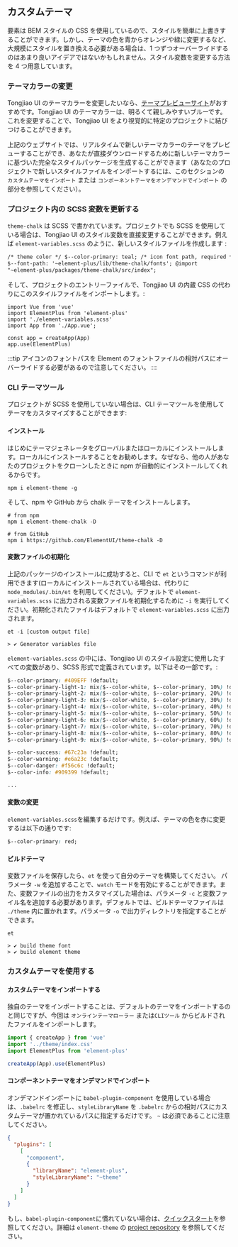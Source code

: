 ## カスタムテーマ

要素は BEM スタイルの CSS を使用しているので、スタイルを簡単に上書きすることができます。しかし、テーマの色を青からオレンジや緑に変更するなど、大規模にスタイルを置き換える必要がある場合は、1 つずつオーバーライドするのはあまり良いアイデアではないかもしれません。スタイル変数を変更する方法を 4 つ用意しています。

### テーマカラーの変更

Tongjiao UI のテーマカラーを変更したいなら、[テーマプレビューサイト](https://elementui.github.io/theme-chalk-preview/#/en-US)がおすすめです。Tongjiao UI のテーマカラーは、明るくて親しみやすいブルーです。これを変更することで、Tongjiao UI をより視覚的に特定のプロジェクトに結びつけることができます。

上記のウェブサイトでは、リアルタイムで新しいテーマカラーのテーマをプレビューすることができ、あなたが直接ダウンロードするために新しいテーマカラーに基づいた完全なスタイルパッケージを生成することができます（あなたのプロジェクトで新しいスタイルファイルをインポートするには、このセクションの `カスタムテーマをインポート` または `コンポーネントテーマをオンデマンドでインポート` の部分を参照してください）。

### プロジェクト内の SCSS 変数を更新する

`theme-chalk` は SCSS で書かれています。プロジェクトでも SCSS を使用している場合は、Tongjiao UI のスタイル変数を直接変更することができます。例えば `element-variables.scss` のように、新しいスタイルファイルを作成します :

```html
/* theme color */ $--color-primary: teal; /* icon font path, required */
$--font-path: '~element-plus/lib/theme-chalk/fonts'; @import
"~element-plus/packages/theme-chalk/src/index";
```

そして、プロジェクトのエントリーファイルで、Tongjiao UI の内蔵 CSS の代わりにこのスタイルファイルをインポートします。:

```JS
import Vue from 'vue'
import ElementPlus from 'element-plus'
import './element-variables.scss'
import App from './App.vue';

const app = createApp(App)
app.use(ElementPlus)
```

:::tip
アイコンのフォントパスを Element のフォントファイルの相対パスにオーバーライドする必要があるので注意してください。
:::

### CLI テーマツール

プロジェクトが SCSS を使用していない場合は、CLI テーマツールを使用してテーマをカスタマイズすることができます:

#### <strong>インストール</strong>

はじめにテーマジェネレータをグローバルまたはローカルにインストールします。ローカルにインストールすることをお勧めします。なぜなら、他の人があなたのプロジェクトをクローンしたときに npm が自動的にインストールしてくれるからです。

```shell
npm i element-theme -g
```

そして、npm や GitHub から chalk テーマをインストールします。

```shell
# from npm
npm i element-theme-chalk -D

# from GitHub
npm i https://github.com/ElementUI/theme-chalk -D
```

#### <strong>変数ファイルの初期化</strong>

上記のパッケージのインストールに成功すると、CLI で `et` というコマンドが利用できます(ローカルにインストールされている場合は、代わりに `node_modules/.bin/et` を利用してください)。デフォルトで `element-variables.scss` に出力される変数ファイルを初期化するために `-i` を実行してください。初期化されたファイルはデフォルトで `element-variables.scss` に出力されます。

```shell
et -i [custom output file]

> ✔ Generator variables file
```

`element-variables.scss` の中には、Tongjiao UI のスタイル設定に使用したすべての変数があり、SCSS 形式で定義されています。以下はその一部です。:

```css
$--color-primary: #409EFF !default;
$--color-primary-light-1: mix($--color-white, $--color-primary, 10%) !default; /* 53a8ff */
$--color-primary-light-2: mix($--color-white, $--color-primary, 20%) !default; /* 66b1ff */
$--color-primary-light-3: mix($--color-white, $--color-primary, 30%) !default; /* 79bbff */
$--color-primary-light-4: mix($--color-white, $--color-primary, 40%) !default; /* 8cc5ff */
$--color-primary-light-5: mix($--color-white, $--color-primary, 50%) !default; /* a0cfff */
$--color-primary-light-6: mix($--color-white, $--color-primary, 60%) !default; /* b3d8ff */
$--color-primary-light-7: mix($--color-white, $--color-primary, 70%) !default; /* c6e2ff */
$--color-primary-light-8: mix($--color-white, $--color-primary, 80%) !default; /* d9ecff */
$--color-primary-light-9: mix($--color-white, $--color-primary, 90%) !default; /* ecf5ff */

$--color-success: #67c23a !default;
$--color-warning: #e6a23c !default;
$--color-danger: #f56c6c !default;
$--color-info: #909399 !default;

...
```

#### <strong>変数の変更</strong>

`element-variables.scss`を編集するだけです。例えば、テーマの色を赤に変更するは以下の通りです:

```CSS
$--color-primary: red;
```

#### <strong>ビルドテーマ</strong>

変数ファイルを保存したら、`et` を使って自分のテーマを構築してください。 パラメータ `-w` を追加することで、`watch` モードを有効にすることができます。また、変数ファイルの出力をカスタマイズした場合は、パラメータ `-c` と変数ファイル名を追加する必要があります。デフォルトでは、ビルドテーマファイルは `./theme` 内に置かれます。パラメータ `-o` で出力ディレクトリを指定することができます。

```shell
et

> ✔ build theme font
> ✔ build element theme
```

### カスタムテーマを使用する

#### <strong>カスタムテーマをインポートする</strong>

独自のテーマをインポートすることは、デフォルトのテーマをインポートするのと同じですが、今回は `オンラインテーマローラー` または`CLIツール` からビルドされたファイルをインポートします。

```javascript
import { createApp } from 'vue'
import '../theme/index.css'
import ElementPlus from 'element-plus'

createApp(App).use(ElementPlus)
```

#### <strong>コンポーネントテーマをオンデマンドでインポート</strong>

オンデマンドインポートに `babel-plugin-component` を使用している場合は、`.babelrc` を修正し、`styleLibraryName` を `.babelrc` からの相対パスにカスタムテーマが置かれているパスに指定するだけです。 `~` は必須であることに注意してください。

```json
{
  "plugins": [
    [
      "component",
      {
        "libraryName": "element-plus",
        "styleLibraryName": "~theme"
      }
    ]
  ]
}
```

もし、`babel-plugin-component`に慣れていない場合は、<a href="./#/en-US/component/quickstart">クイックスタート</a>を参照してください。詳細は `element-theme` の [project repository](https://github.com/ElementUI/element-theme) を参照してください。
